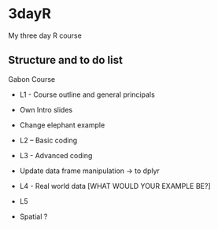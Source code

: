 # 3dayR
My three day R course 


## Structure and to do list

Gabon Course
-	L1 - Course outline and general principals
  -	Own Intro slides
  - Change elephant example

- L2 – Basic coding	

-	L3 - Advanced coding
 -	Update data frame manipulation -> to dplyr
	
-	L4 - Real world data
  	[WHAT WOULD YOUR EXAMPLE BE?]

-	L5 
 - Spatial ?
